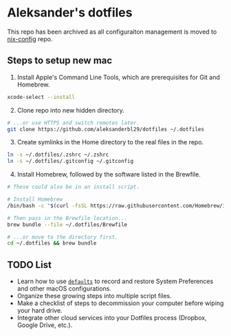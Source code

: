 # Aleksander's dotfiles

This repo has been archived as all configuraiton management is moved to [nix-config](https://github.com/aleksanderbl29/nix-config) repo.

## Steps to setup new mac

1. Install Apple's Command Line Tools, which are prerequisites for Git and Homebrew.

```zsh
xcode-select --install
```

2. Clone repo into new hidden directory.

```zsh
# ...or use HTTPS and switch remotes later.
git clone https://github.com/aleksanderbl29/dotfiles ~/.dotfiles
```


3. Create symlinks in the Home directory to the real files in the repo.

```zsh
ln -s ~/.dotfiles/.zshrc ~/.zshrc
ln -s ~/.dotfiles/.gitconfig ~/.gitconfig
```


4. Install Homebrew, followed by the software listed in the Brewfile.

```zsh
# These could also be in an install script.

# Install Homebrew
/bin/bash -c "$(curl -fsSL https://raw.githubusercontent.com/Homebrew/install/HEAD/install.sh)"

# Then pass in the Brewfile location...
brew bundle --file ~/.dotfiles/Brewfile

# ...or move to the directory first.
cd ~/.dotfiles && brew bundle
```

## TODO List

- Learn how to use [`defaults`](https://macos-defaults.com/#%F0%9F%99%8B-what-s-a-defaults-command) to record and restore System Preferences and other macOS configurations.
- Organize these growing steps into multiple script files.
- Make a checklist of steps to decommission your computer before wiping your hard drive.
- Integrate other cloud services into your Dotfiles process (Dropbox, Google Drive, etc.).
